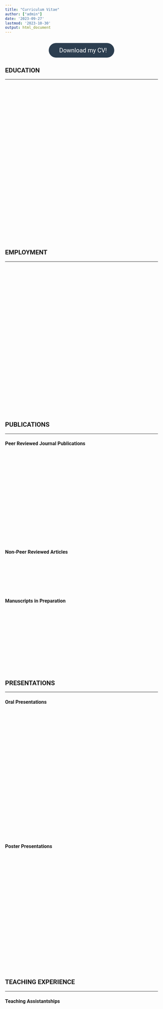 ```yaml
---
title: "Curriculum Vitae"
author: ["admin"]
date: '2023-09-27'
lastmod: '2023-10-30'
output: html_document
---
```


<style>
body {
    font-family: 'Roboto', sans-serif; /* You can use 'Segoe UI', 'Roboto', or other modern fonts if available */
}

table {
    border-collapse: separate;
    border-spacing: 3px 3px;
    width: 100%;
    box-shadow: 0px 0px 15px rgba(0, 0, 0, 0.1);
    opacity: 0; /* Table starts as invisible */
    transform: translateY(-20px); /* Table starts slightly higher up */
    animation: fadeInTable 1s forwards 0.5s; /* Animation to fade in the table */
}

@keyframes fadeInTable {
    to {
        opacity: 1;
        transform: translateY(0);
    }
}

th, td {
    padding: 20px 25px;
    text-align: left;
    vertical-align: top;
    border-radius: 8px;
    transition: background-color 0.3s; /* Smooth transition for hover effects */
}

th:first-child, td:first-child {
    width: 25%;
}

th {
    background-color: #2c3e50;
    color: #ecf0f1;
}

td {
    background: linear-gradient(45deg, #34495e, #2c3e50);
    color: #ecf0f1;
}

td:hover {
    background: linear-gradient(45deg, #2c3e50, #34495e); /* Reversing the gradient for hover effect */
}

tr:hover {
    background-color: transparent;
}
</style>

<center style="margin: 2em 0;">
    <a href="/cv/NiyaziArslan_CV_2023.pdf" target="_blank" style="display: inline-block; padding: 12px 25px; color: #FFFFFF; background-color: #2c3e50; border-radius: 25px; text-decoration: none; font-size: 20px; transition: background-color 0.3s;">
        <i class="fa fa-download" aria-hidden="true"></i> &nbsp; Download my CV!
    </a>
</center>

<style>
    a:hover {
        background-color: #34495e;
    }
</style>


## EDUCATION
________________________________________

<table>
    <tr>
        <td><b>2020 - 2024</b></td>
        <td><b>Ph.D. in Speech and Hearing Sciences (Auditory and Language Neuroscience) </b> 
        <br> Arizona State University, Tempe, Arizona, USA 
        <br> Thesis: Exploring the Relationship Between Pitch Sensitivity and Neural Health in Cochlear Implant Users 
        <br> GPA: 4.0 </td>
    </tr>
    <tr>
        <td><b>2017 - 2019</b></td>
        <td><b>MSc. in Speech and Hearing Sciences</b> 
        <br> Marmara University, Istanbul, Turkey
        <br> Thesis: Comparison of Spectral Resolution Test Batteries in Normal Hearing and Cochlear Implant Users 
        <br> GPA: 4.0 - High Honor Student</td>
    </tr>
    <tr>
        <td><b>2012 - 2017</b></td>
        <td><b>BSc. in Audiology</b> 
        <br> Bezmialem Vakif University, Istanbul, Turkey
        <br> Thesis: Comparison of Click, Tonebursts, and Chirp Stimulated C-Vemp and O-Vemp Responses in Healthy People
        <br> GPA: 3.79</td>
    </tr>
</table>

## EMPLOYMENT
________________________________________

<table>
    <tr>
        <td><b>2020 - Present</b></td>
        <td><b>Graduate Teaching Associate</b>
        <br> College of Health Solutions
        <br> Arizona State University, Tempe, Arizona, USA</td>
    </tr>
    <tr>
        <td><b>2020 - Present</b></td>
        <td><b>Graduate Research Associate</b>
        <br> Auditory Implant Lab
        <br> Arizona State University, Tempe, Arizona, USA</td>
    </tr>
    <tr>
        <td><b>2017 - 2019</b></td>
        <td><b>Audiologist</b>
        <br> Auditory Training Department
        <br> Ikem Isık Education and Rehabilitation Center, Istanbul, Turkey</td>
    </tr>
    <tr>
        <td><b>2016-2017</b></td>
        <td><b>Intern</b>
        <br> Audiology Clinic, Department of Neuroscience
        <br> University of Padova, Padua, Italy</td>
    </tr>
</table>

## PUBLICATIONS
________________________________________

### Peer Reviewed Journal Publications
<table>
    <tr>
        <td><b>Arslan, N. O., & Luo, X. (2022).</b> Assessing the relationship between pitch perception and neural health in cochlear implant users. <i>Journal of the Association for Research in Otolaryngology</i>, 23, 875–887.<br><a href="https://doi.org/10.1007/s10162-022-00876-w">https://doi.org/10.1007/s10162-022-00876-w</a></td>
    </tr>
    <tr>
        <td><b>Arslan, N. O., Akbulut, A. A., Köse, B., Karaman-Demirel, A., & Derinsu, U. (2021).</b> Sound quality perception of cochlear implant recipients: low-frequency information and foreign-language effect. <i>International Journal of Audiology</i>, 61:12, 1045-1053.<br><a href="https://doi.org/10.1080/14992027.2021.2005833">https://doi.org/10.1080/14992027.2021.2005833</a></td>
    </tr>
</table>

### Non-Peer Reviewed Articles

<table>    
    <tr>
        <td>
            <b>Arslan, N. O. (2023, January 23).</b> 
            <a href="https://theconversation.com/cochlear-implants-can-bring-the-experience-of-sound-to-those-with-hearing-loss-but-results-may-vary-heres-why-196097#:~:text=However%2C%20the%20effectiveness%20of%20cochlear,their%20peers%20with%20natural%20hearing." target="_blank" style="text-decoration: none; color: inherit;">Cochlear implants can bring the experience of sound to those with hearing loss, but results may vary – here’s why.</a>
            <i>The Conversation</i>.
        </td>
    </tr>
</table>


### Manuscripts in Preparation

<table>    
    <tr>
        <td><b>Arslan, N.O. & Luo, X.</b> Effect of pulse polarity on temporal and place pitch sensitivity of cochlear implant recipients.
        <br> In preparation for Journal of the Acoustic Society of America.
        </td>
    </tr>
    <tr>
        <td><b>Arslan, N.O. & Luo, X.</b> Effect of neural health on the benefits of current focusing in place-pitch sensitivity of cochlear implant recipients.</td>
    </tr>
</table>


##  PRESENTATIONS 
________________________________________

### Oral Presentations

<table>    
    <tr>
        <td><b>Arslan, N.O. & Luo, X. (2022).</b> Neural health measures are correlated with place pitch sensitivity of cochlear implant users. 
        <br>Talk presented at Association for Research in Otolaryngology 45th Annual MidWinter Virtual Meeting.</td>
    </tr>
    <tr>
        <td><b>Arslan, N.O. &  Ciprut, A. (2019).</b> Comparison of spectral resolution test batteries in normal hearing and cochlear implant users.
        <br> Talk presented at Marmara University Audiology Alumni Meeting in Istanbul, Turkey.</td>
    </tr>
    <tr>
        <td><b>Arslan, N.O., Bal, N., Gedik, O., Aydın, Z., &  Demirci, B. (2018).</b> Comparison of click, tonebursts, and chirp stimulated C-Vemp and O-Vemp responses in healthy people. 
        <br> Talk presented at National Audiology Congress in Istanbul, Turkey.</td>
    </tr>    
</table>

### Poster Presentations

<table>    
    <tr>
        <td><b>Arslan, N.O. & Luo, X. (2023).</b> The effect of pulse shape on pitch sensitivity of cochlear implant users. 
        <br> Poster presented at Conference on Implantable Auditory Prostheses 2023 (CIAP2023).
        </td>
    </tr>
    <tr>
        <td>
        <b>Arslan, N.O. & Luo, X. (2023).</b> Anodic-centered triphasic pulses may improve pitch perception in cochlear implant users. 
        <br> Poster presented at 2023 Institute for Social Science Research Graduate Student Poster Contest.
        </td>
    </tr>
    <tr>
        <td>
        <b>Arslan, N.O. & Luo, X. (2022).</b> Neural health measures are correlated with place pitch sensitivity of cochlear implant users.
        <br> Poster presented at 2022 Institute for Social Science Research Graduate Student Poster Contest.</td>
    </tr> 
</table>

## TEACHING EXPERIENCE
________________________________________

### Teaching Assistantships

<table>
    <tr>
        <td><b>Fall 2023</b></td>
        <td>SHS 311: Hearing Science<br>
            SHS 375: Speech Science<br>
            SHS 401: Principles of Audiology
        </td>
    </tr>
    <tr>
        <td><b>Spring 2023</b></td>
        <td>SHS 555: Cochlear Implants</td>
    </tr>
    <tr>
        <td><b>Fall 2022</b></td>
        <td>SHS 401: Principles of Audiology<br>
            SHS 310: Anatomical and Physiological Bases of Speech
        </td>
    </tr>
    <tr>
        <td><b>Spring 2022</b></td>
        <td>SHS 205: Exploring Communication Disorders in Children and Adults<br>
            SHS 311: Hearing Science<br>
            SHS 401: Principles of Audiology
        </td>
    </tr>
    <tr>
        <td><b>Fall 2021</b></td>
        <td>SHS 311: Hearing Science<br>
            SHS 375: Speech Science<br>
            SHS 310: Anatomical and Physiological Bases of Speech
        </td>
    </tr>
    <tr>
        <td><b>Spring 2021</b></td>
        <td>SHS 485: Acquired Speech and Language Disorders</td>
    </tr>
    <tr>
        <td><b>Fall 2020</b></td>
        <td>SHS 310: Anatomical and Physiological Bases of Speech<br>
            SHS 401: Principles of Audiology
        </td>
    </tr>
</table>

### Guest Lectures

<table>
    <tr>
        <td><b>Spring 2023</b></td>
        <td>Topic: Speech Coding Strategies<br>
            SHS 555: Cochlear Implants
        </td>
    </tr>
    <tr>
        <td><b>Fall 2022</b></td>
        <td>Topic: Ototoxicity and Pharmacology<br>
            SHS 520: Auditory Pathologies/Disorders and Otoneurologic Applications
        </td>
    </tr>
</table>


## AWARDS, HONORS & GRANTS
________________________________________

<table>
    <tr>
        <td><b><b>2023</b></b></td>
        <td><b>Award</b></td>
        <td>"CIAP2023 Student Aid Award" issued by Conference on Implantable Auditory Prostheses Committee</td>
    </tr>
    <tr>
        <td><b>2023</b></td>
        <td>Award</td>
        <td>"Graduate College Travel Award Q1" issued by Graduate College, Arizona State University</td>
    </tr>
    <tr>
        <td><b>2023</b></td>
        <td>Award</td>
        <td>"College of Health Solutions Graduate Student Support" issued by College of Health Solutions, Arizona State University </td>
    </tr>
    <tr>
        <td><b>2023</b></td>
        <td>Award</td>
        <td>"Travel Grant" Issued by Graduate and Professional Student Association, Arizona State University</td>
    </tr>
    <tr>
        <td><b>2022</b></td>
        <td>Award & Honor</td>
        <td>"The New Century Scholars Doctoral Scholarship" issued by The American Speech-Language-Hearing Foundation</td>
    </tr>
    <tr>
        <td><b>2022</b></td>
        <td>Award & Honor</td>
        <td>"The Outstanding Speech and Hearing Ph.D. Student in Research Award and Scholarship" issued by College of Health Solutions, Arizona State University</td>
    </tr>
    <tr>
        <td><b>2022</b></td>
        <td>Award & Honor</td>
        <td>"Honorable Mention in the Completed Category, Graduate Student Poster Competition" issued by The Institute for Social Science Research, Arizona State University</td>
    </tr>
    <tr>
        <td><b>2022</b></td>
        <td>Award</td>
        <td>"ARO MidWinter Meeting Travel Award" issued by Association for Research in Otolaryngology</td>
    </tr>
    <tr>
        <td><b>2017-2019</b></td>
        <td>Grant</td>
        <td>Derinsu, U., Köse, B., Akbulut, A., Karaman, A., & Arslan, N.O. Assessment of Sound Quality Perception in Native-Turkish Speaking Adult Cochlear Implant Users Using TR-MUSHRA. Marmara University Department of Audiology</td>
    </tr>
    <tr>
        <td><b>2016</b></td>
        <td>Award</td>
        <td>"Erasmus+ Traineeships Student Funding" issued by European Commission</td>
    </tr>
    <tr>
        <td><b>2015-2017</b></td>
        <td>Award & Honor</td>
        <td>"Academic Achievement Scholarship" issued by Bezmialem Vakif University</td>
    </tr>
</table>


## TECHNICAL SKILLS
________________________________________

<table>
    <tr>
        <td><b>Programming & Web Development:</b></td>
        <td>Languages: PHP, Python, Java<br>
            Web Technologies: HTML, CSS</td>
    </tr>
    <tr>
        <td><b>Data Analysis:</b></td>
        <td>Languages: R, Python<br>
            Tools: SPSS</td>
    </tr>
    <tr>
        <td><b>Signal Processing and Analysis:</b></td>
        <td>Languages: MATLAB, Python<br>
            Tools: Bionic Ear Data Collection System, Praat, Audacity, Adobe Audition</td>
    </tr>
</table>




